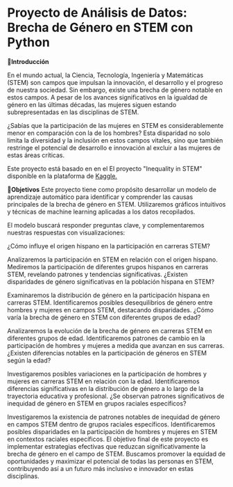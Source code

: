 # Proyecto de Análisis de Datos: Brecha de Género en STEM con Python

:open_book:**Introducción**


En el mundo actual, la Ciencia, Tecnología, Ingeniería y Matemáticas (STEM) son campos que impulsan la innovación, el desarrollo y el progreso de nuestra sociedad. Sin embargo, existe una brecha de género notable en estos campos. A pesar de los avances significativos en la igualdad de género en las últimas décadas, las mujeres siguen estando subrepresentadas en las disciplinas de STEM.

¿Sabías que la participación de las mujeres en STEM es considerablemente menor en comparación con la de los hombres? Esta disparidad no solo limita la diversidad y la inclusión en estos campos vitales, sino que también restringe el potencial de desarrollo e innovación al excluir a las mujeres de estas áreas críticas.

Este proyecto está basado en en el El proyecto "Inequality in STEM" disponible en la plataforma de [Kaggle.](https://www.kaggle.com/code/minkles/inequality-in-stem/notebook)

:dart:**Objetivos**
Este proyecto tiene como propósito desarrollar un modelo de aprendizaje automático para identificar y comprender las causas principales de la brecha de género en STEM. Utilizaremos gráficos intuitivos y técnicas de machine learning aplicadas a los datos recopilados.

El modelo buscará responder preguntas clave, y complementaremos nuestras respuestas con visualizaciones:

¿Cómo influye el origen hispano en la participación en carreras STEM?

Analizaremos la participación en STEM en relación con el origen hispano.
Mediremos la participación de diferentes grupos hispanos en carreras STEM, revelando patrones y tendencias significativas.
¿Existen disparidades de género significativas en la población hispana en STEM?

Examinaremos la distribución de género en la participación hispana en carreras STEM.
Identificaremos posibles desequilibrios de género entre hombres y mujeres en campos STEM, destacando disparidades.
¿Cómo varía la brecha de género en STEM con diferentes grupos de edad?

Analizaremos la evolución de la brecha de género en carreras STEM en diferentes grupos de edad.
Identificaremos patrones de cambio en la participación de hombres y mujeres a medida que avanzan en sus carreras.
¿Existen diferencias notables en la participación de géneros en STEM según la edad?

Investigaremos posibles variaciones en la participación de hombres y mujeres en carreras STEM en relación con la edad.
Identificaremos diferencias significativas en la distribución de género a lo largo de la trayectoria educativa y profesional.
¿Se observan patrones significativos de inequidad de género en STEM en grupos raciales específicos?

Investigaremos la existencia de patrones notables de inequidad de género en campos STEM dentro de grupos raciales específicos.
Identificaremos posibles disparidades en la participación de hombres y mujeres en STEM en contextos raciales específicos.
El objetivo final de este proyecto es implementar estrategias efectivas que reduzcan significativamente la brecha de género en el campo de STEM. Buscamos promover la equidad de oportunidades y maximizar el potencial de todas las personas en STEM, contribuyendo así a un futuro más inclusivo e innovador en estas disciplinas.


